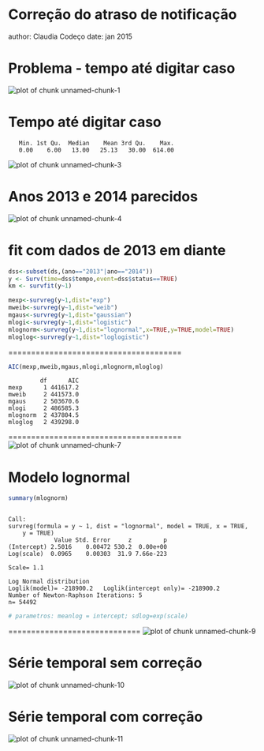 Correção do atraso de notificação
========================================================
author: Claudia Codeço
date: jan 2015

Problema - tempo até digitar caso
========================================================

![plot of chunk unnamed-chunk-1](atrasonotif-figure/unnamed-chunk-1-1.png) 

Tempo até digitar caso
==================

```
   Min. 1st Qu.  Median    Mean 3rd Qu.    Max. 
   0.00    6.00   13.00   25.13   30.00  614.00 
```

![plot of chunk unnamed-chunk-3](atrasonotif-figure/unnamed-chunk-3-1.png) 

Anos 2013 e 2014 parecidos
==============================

![plot of chunk unnamed-chunk-4](atrasonotif-figure/unnamed-chunk-4-1.png) 

 fit com dados de 2013 em diante
=============================


```r
dss<-subset(ds,(ano=="2013"|ano=="2014"))
y <- Surv(time=dss$tempo,event=dss$status==TRUE)
km <- survfit(y~1)

mexp<-survreg(y~1,dist="exp")
mweib<-survreg(y~1,dist="weib")
mgaus<-survreg(y~1,dist="gaussian")
mlogi<-survreg(y~1,dist="logistic")
mlognorm<-survreg(y~1,dist="lognormal",x=TRUE,y=TRUE,model=TRUE)
mloglog<-survreg(y~1,dist="loglogistic")
```

======================================

```r
AIC(mexp,mweib,mgaus,mlogi,mlognorm,mloglog)
```

```
         df      AIC
mexp      1 441617.2
mweib     2 441573.0
mgaus     2 503670.6
mlogi     2 486585.3
mlognorm  2 437804.5
mloglog   2 439298.0
```

======================================
![plot of chunk unnamed-chunk-7](atrasonotif-figure/unnamed-chunk-7-1.png) 

Modelo lognormal
===========================

```r
summary(mlognorm)
```

```

Call:
survreg(formula = y ~ 1, dist = "lognormal", model = TRUE, x = TRUE, 
    y = TRUE)
             Value Std. Error     z         p
(Intercept) 2.5016    0.00472 530.2  0.00e+00
Log(scale)  0.0965    0.00303  31.9 7.66e-223

Scale= 1.1 

Log Normal distribution
Loglik(model)= -218900.2   Loglik(intercept only)= -218900.2
Number of Newton-Raphson Iterations: 5 
n= 54492 
```

```r
# parametros: meanlog = intercept; sdlog=exp(scale)
```

=============================
![plot of chunk unnamed-chunk-9](atrasonotif-figure/unnamed-chunk-9-1.png) 

Série temporal sem correção
========================================================
![plot of chunk unnamed-chunk-10](atrasonotif-figure/unnamed-chunk-10-1.png) 

Série temporal com correção
===========================

![plot of chunk unnamed-chunk-11](atrasonotif-figure/unnamed-chunk-11-1.png) 

